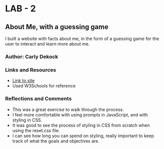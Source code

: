 # LAB - 2

## About Me, with a guessing game

I built a website with facts about me, in the form of a guessing game for the user to interact and learn more about me.

### Author: Carly Dekock

### Links and Resources
* [Link to site](https://carlydekock.github.io/about-me/)
* Used W3Schools for reference

### Reflections and Comments
* This was a great exercise to walk through the process.
* I feel more comfortable with using prompts in JavaScript, and with styling in CSS.
* It was good to see the process of styling in CSS from scratch when using the reset.css file.
* I can see how long you can spend on styling, really important to keep track of what the goals and objectives are.